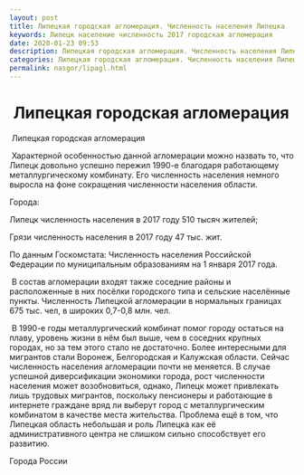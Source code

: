 ```yaml
---
layout: post
title: Липецкая городская агломерация. Численность населения Липецка 
keywords: Липецк население численность 2017 городская агломерация  
date: 2020-01-23 09:53
description: Липецкая городская агломерация. Численность населения Липецка 2017
categories: Липецкая городская агломерация. Численность населения Липецка 2017
permalink: nasgor/lipagl.html
---
```


#  Липецкая городская агломерация



 Липецкая городская агломерация



 Характерной особенностью данной агломерации можно назвать то, что Липецк довольно успешно пережил 1990-е благодаря работающему металлургическому комбинату. Его численность населения немного выросла на фоне сокращения численности населения области. 




Города:


Липецк численность населения в 2017 году  510 тысяч жителей;


Грязи численность населения в 2017 году 47 тыс. жит.



По данным Госкомстата: Численность населения Российской Федерации по муниципальным образованиям на 1 января 2017 года.




 В состав агломерации входят также соседние районы и расположенные в них посёлки городского типа и сельские населённые пункты.
Численность Липецкой агломерации в нормальных границах 675 тыс. чел, в широких 0,7-0,8 млн. чел.




 В 1990-е годы металлургический комбинат помог городу остаться на плаву, уровень жизни в нём был выше, чем в соседних крупных городах, но за тем этого стало не достаточно. Более интересными для мигрантов стали Воронеж, Белгородская и Калужская области. Сейчас численность населения агломерации почти не меняется. В случае успешной диверсификации экономики города, рост численности населения может возобновиться, однако, Липецк может привлекать лишь трудовых мигрантов, поскольку пенсионеры и работающие в интернете граждане вряд ли выберут город с металлургическим комбинатом в качестве места жительства. Проблема ещё в том, что Липецкая область небольшая и роль Липецка как её административного центра не слишком сильно способствует его развитию. 



Города России

		
